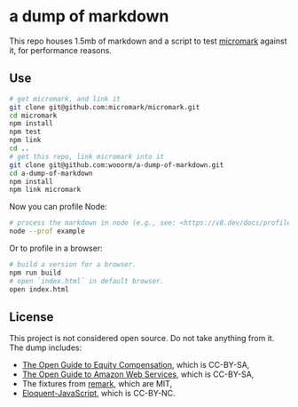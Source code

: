 # a dump of markdown

This repo houses 1.5mb of markdown and a script to test [micromark] against it,
for performance reasons.

## Use

```sh
# get micromark, and link it
git clone git@github.com:micromark/micromark.git
cd micromark
npm install
npm test
npm link
cd ..
# get this repo, link micromark into it
git clone git@github.com:wooorm/a-dump-of-markdown.git
cd a-dump-of-markdown
npm install
npm link micromark
```

Now you can profile Node:

```sh
# process the markdown in node (e.g., see: <https://v8.dev/docs/profile>)
node --prof example
```

Or to profile in a browser:

```sh
# build a version for a browser.
npm run build
# open `index.html` in default browser.
open index.html
```

## License

This project is not considered open source. Do not take anything from it.
The dump includes:
* [The Open Guide to Equity Compensation](https://github.com/jlevy/og-equity-compensation), which is CC-BY-SA,
* [The Open Guide to Amazon Web Services](https://github.com/open-guides/og-aws), which is CC-BY-SA,
* The fixtures from [remark](https://github.com/remarkjs/remark), which are MIT,
* [Eloquent-JavaScript](https://github.com/marijnh/Eloquent-JavaScript), which is CC-BY-NC.

[micromark]: https://github.com/micromark/micromark
